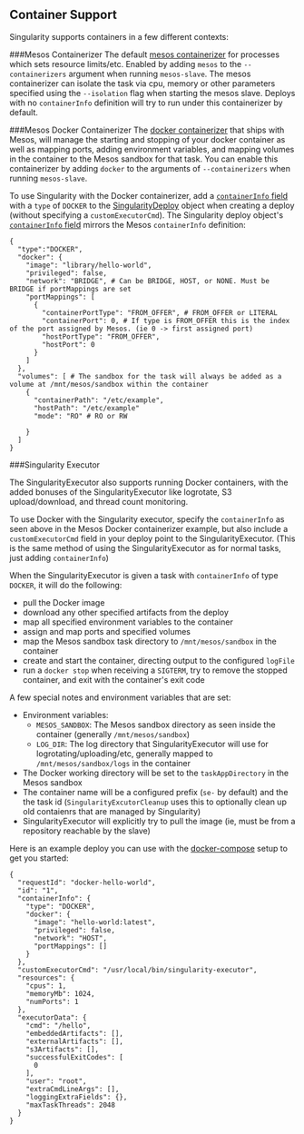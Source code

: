 ## Container Support

Singularity supports containers in a few different contexts:

###Mesos Containerizer
The default [mesos containerizer](http://mesos.apache.org/documentation/latest/mesos-containerizer/) for processes which sets resource limits/etc. Enabled by adding `mesos` to the `--containerizers` argument when running `mesos-slave`. The mesos containerizer can isolate the task via cpu, memory or other parameters specified using the `--isolation` flag when starting the mesos slave. Deploys with no `containerInfo` definition will try to run under this containerizer by default.

###Mesos Docker Containerizer
The [docker containerizer](https://mesos.apache.org/documentation/latest/docker-containerizer/) that ships with Mesos, will manage the starting and stopping of your docker container as well as mapping ports, adding environment variables, and mapping volumes in the container to the Mesos sandbox for that task. You can enable this containerizer by adding `docker` to the arguments of `--containerizers` when running `mesos-slave`.

To use Singularity with the Docker containerizer, add a [`containerInfo` field](api.html) with a `type` of `DOCKER` to the [SingularityDeploy](api.html) object when creating a deploy (without specifying a `customExecutorCmd`). The Singularity deploy object's [`containerInfo` field](api.html) mirrors the Mesos `containerInfo` definition:

```
{
  "type":"DOCKER",
  "docker": {
    "image": "library/hello-world",
    "privileged": false,
    "network": "BRIDGE", # Can be BRIDGE, HOST, or NONE. Must be BRIDGE if portMappings are set
    "portMappings": [
      {
        "containerPortType": "FROM_OFFER", # FROM_OFFER or LITERAL
        "containerPort": 0, # If type is FROM_OFFER this is the index of the port assigned by Mesos. (ie 0 -> first assigned port)
        "hostPortType": "FROM_OFFER",
        "hostPort": 0
      }
    ]
  },
  "volumes": [ # The sandbox for the task will always be added as a volume at /mnt/mesos/sandbox within the container
    {
      "containerPath": "/etc/example",
      "hostPath": "/etc/example"
      "mode": "RO" # RO or RW

    }
  ]
}
```

###Singularity Executor

The SingularityExecutor also supports running Docker containers, with the added bonuses of the SingularityExecutor like logrotate, S3 upload/download, and thread count monitoring.

To use Docker with the Singularity executor, specify the `containerInfo` as seen above in the Mesos Docker containerizer example, but also include a `customExecutorCmd` field in your deploy point to the SingularityExecutor. (This is the same method of using the SingularityExecutor as for normal tasks, just adding `containerInfo`)

When the SingularityExecutor is given a task with `containerInfo` of type `DOCKER`, it will do the following:
- pull the Docker image
- download any other specified artifacts from the deploy
- map all specified environment variables to the container
- assign and map ports and specified volumes
- map the Mesos sandbox task directory to `/mnt/mesos/sandbox` in the container
- create and start the container, directing output to the configured `logFile`
- run a `docker stop` when receiving a `SIGTERM`, try to remove the stopped container, and exit with the container's exit code

A few special notes and environment variables that are set:
- Environment variables:
  - `MESOS_SANDBOX`: The Mesos sandbox directory as seen inside the container (generally `/mnt/mesos/sandbox`)
  - `LOG_DIR`: The log directory that SingularityExecutor will use for logrotating/uploading/etc, generally mapped to `/mnt/mesos/sandbox/logs` in the container
- The Docker working directory will be set to the `taskAppDirectory` in the Mesos sandbox
- The container name will be a configured prefix (`se-` by default) and the the task id (`SingularityExcutorCleanup` uses this to optionally clean up old contaienrs that are managed by Singularity)
- SingularityExecutor will explicitly try to pull the image (ie, must be from a repository reachable by the slave)

Here is an example deploy you can use with the [docker-compose](../development/developing-with-docker.md) setup to get you started:

```
{
  "requestId": "docker-hello-world",
  "id": "1",
  "containerInfo": {
    "type": "DOCKER",
    "docker": {
      "image": "hello-world:latest",
      "privileged": false,
      "network": "HOST",
      "portMappings": []
    }
  },
  "customExecutorCmd": "/usr/local/bin/singularity-executor",
  "resources": {
    "cpus": 1,
    "memoryMb": 1024,
    "numPorts": 1
  },
  "executorData": {
    "cmd": "/hello",
    "embeddedArtifacts": [],
    "externalArtifacts": [],
    "s3Artifacts": [],
    "successfulExitCodes": [
      0
    ],
    "user": "root",
    "extraCmdLineArgs": [],
    "loggingExtraFields": {},
    "maxTaskThreads": 2048
  }
}
```
